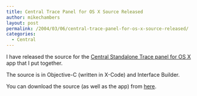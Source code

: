 ```yaml
---
title: Central Trace Panel for OS X Source Released
author: mikechambers
layout: post
permalink: /2004/03/06/central-trace-panel-for-os-x-source-released/
categories:
  - Central
---
```



I have released the source for the [Central Standalone Trace panel for OS X][1] app that I put together.

The source is in Objective-C (written in X-Code) and Interface Builder.

You can download the source (as well as the app) from [here][1].

 [1]: /mesh/archives/004034.cfm
